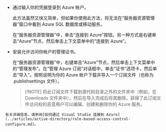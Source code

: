 
   * 通过输入你的凭据登录到 Azure 帐户。

     此方法虽然又快又简单，但如果你使用此方法，将无法在“服务器资源管理器”窗口中看到 Azure SQL 数据库或移动服务。

     在“服务器资源管理器”中，单击“连接到 Azure”按钮。另一种方式是右键单击“Azure”节点，然后单击上下文菜单中的“连接到 Azure”。

   * 安装允许访问你帐户的管理证书。

     在“服务器资源管理器”中，右键单击“Azure”节点，然后单击上下文菜单中的“管理发布”。在“管理 Azure 订阅”对话框中，单击“证书”选项卡，然后单击“导入”。按照说明为你的 Azure 帐户下载并导入一个订阅文件（也称为 .publishsettings 文件）。

     > [!NOTE] 将此订阅文件下载到源代码目录之外的文件夹中（例如，在 Downloads 文件夹中），然后在导入完成后将其删除。获得了此订阅文件访问权的恶意用户可以编辑、创建和删除你的 Azure 服务。

	有关详细信息，请参阅[如何通过 Visual Studio 连接到 Azure](../articles/active-directory/role-based-access-control-configure.md)。

<!---HONumber=Mooncake_0815_2016-->